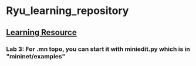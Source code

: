 # Ryu_learning_repository
## [Learning Resource](https://blog.csdn.net/weixin_40042248/category_10512145.html)
###  Lab 3: For .mn topo, you can start it with miniedit.py which is in "mininet/examples"
